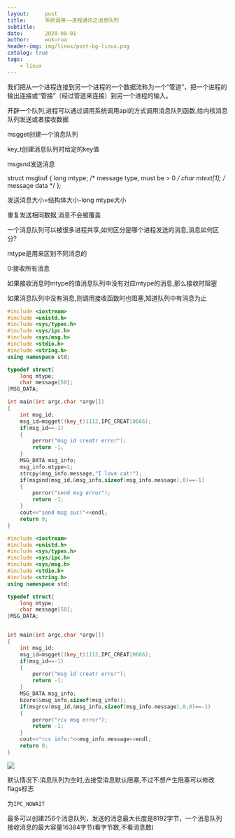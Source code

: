 ```yaml
---
layout:     post
title:      系统调用——进程通讯之消息队列
subtitle:   
date:       2020-08-01
author:     wukurua
header-img: img/linux/post-bg-linux.png
catalog: true
tags:
    - linux
---
```




我们把从一个进程连接到另一个进程的一个数据流称为一个“管道”，把一个进程的输出连接或“管接”（经过管道来连接）到另一个进程的输入。



开辟一个队列,进程可以通过调用系统调用api的方式调用消息队列函数,给内核消息队列发送或者接收数据

msgget创建一个消息队列

key_t创建消息队列时给定的key值

msgsnd发送消息

struct msgbuf {
               long mtype;       /* message type, must be > 0 */
               char mtext[1];    /* message data */
           };

发送消息大小=结构体大小-long mtype大小

重复发送相同数据,消息不会被覆盖

一个消息队列可以被很多进程共享,如何区分是哪个进程发送的消息,消息如何区分?

mtype是用来区别不同消息的

0:接收所有消息

如果接收消息时mtype的值消息队列中没有对应mtype的消息,那么接收时阻塞

如果消息队列中没有消息,则调用接收函数时也阻塞,知道队列中有消息为止

```c++
#include <iostream>
#include <unistd.h>
#include <sys/types.h>
#include <sys/ipc.h>
#include <sys/msg.h>
#include <stdio.h>
#include <string.h>
using namespace std;

typedef struct{
    long mtype;
    char message[50];
}MSG_DATA;

int main(int argc,char *argv[])
{
    int msg_id;
    msg_id=msgget((key_t)1112,IPC_CREAT|0666);
    if(msg_id==-1)
    {
        perror("msg id creatr error");
        return -1;
    }
    MSG_DATA msg_info;
    msg_info.mtype=1;
    strcpy(msg_info.message,"I love cat!");
    if(msgsnd(msg_id,&msg_info,sizeof(msg_info.message),0)==-1)
    {
        perror("send msg error");
        return -1;
    }
    cout<<"send msg suc!"<<endl;
    return 0;
}
```



```c++
#include <iostream>
#include <unistd.h>
#include <sys/types.h>
#include <sys/ipc.h>
#include <sys/msg.h>
#include <stdio.h>
#include <string.h>
using namespace std;

typedef struct{
    long mtype;
    char message[50];
}MSG_DATA;


int main(int argc,char *argv[])
{
    int msg_id;
    msg_id=msgget((key_t)1112,IPC_CREAT|0666);
    if(msg_id==-1)
    {
        perror("msg id creatr error");
        return -1;
    }
    MSG_DATA msg_info;
    bzero(&msg_info,sizeof(msg_info));
    if(msgrcv(msg_id,&msg_info,sizeof(msg_info.message),0,0)==-1)
    {
        perror("rcv msg error");
        return -1;
    }
    cout<<"rcv info:"<<msg_info.message<<endl;
    return 0;
}
```

![](https://cdn.jsdelivr.net/gh/wukurua/cloudimg@master/img/20200801100925.png)

默认情况下:消息队列为空时,去接受消息默认阻塞,不过不想产生阻塞可以修改flags标志

为`IPC_NOWAIT`

最多可以创建256个消息队列，发送的消息最大长度是8192字节，一个消息队列接收消息的最大容量16384字节(看字节数,不看消息数)